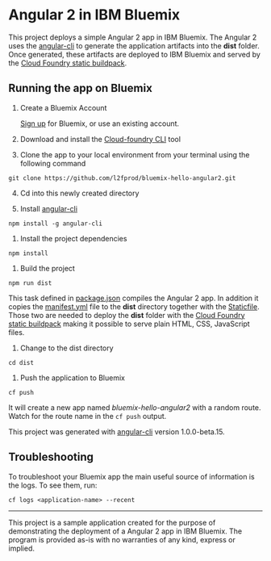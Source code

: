 # Angular 2 in IBM Bluemix

This project deploys a simple Angular 2 app in IBM Bluemix. The Angular 2 uses the [angular-cli](https://github.com/angular/angular-cli) to generate the application artifacts into the **dist** folder. Once generated, these artifacts are deployed to IBM Bluemix and served by the [Cloud Foundry static buildpack](https://github.com/cloudfoundry/staticfile-buildpack).

## Running the app on Bluemix

1. Create a Bluemix Account

    [Sign up][bluemix_signup_url] for Bluemix, or use an existing account.

2. Download and install the [Cloud-foundry CLI][cloud_foundry_url] tool

3. Clone the app to your local environment from your terminal using the following command

  ```
  git clone https://github.com/l2fprod/bluemix-hello-angular2.git
  ```

4. Cd into this newly created directory

1. Install [angular-cli](https://github.com/angular/angular-cli)

  ```
  npm install -g angular-cli
  ```

1. Install the project dependencies

  ```
  npm install
  ```

1. Build the project

  ```
  npm run dist
  ```

  This task defined in [package.json](package.json) compiles the Angular 2 app. In addition it copies the [manifest.yml](manifest.yml) file to the **dist** directory together with the [Staticfile](Staticfile). Those two are needed to deploy the **dist** folder with the [Cloud Foundry static buildpack](https://github.com/cloudfoundry/staticfile-buildpack) making it possible to serve plain HTML, CSS, JavaScript files.

1. Change to the dist directory

  ```
  cd dist
  ```

1. Push the application to Bluemix

  ```
  cf push
  ```

  It will create a new app named *bluemix-hello-angular2* with a random route. Watch for the route name in the ```cf push``` output.


This project was generated with [angular-cli](https://github.com/angular/angular-cli) version 1.0.0-beta.15.

## Troubleshooting

To troubleshoot your Bluemix app the main useful source of information is the logs. To see them, run:

  ```
  cf logs <application-name> --recent
  ```

---

This project is a sample application created for the purpose of demonstrating the deployment of a Angular 2 app in IBM Bluemix.
The program is provided as-is with no warranties of any kind, express or implied.

[bluemix_signup_url]: https://console.ng.bluemix.net/?cm_mmc=GitHubReadMe-_-BluemixSampleApp-_-Node-_-Workflow
[cloud_foundry_url]: https://github.com/cloudfoundry/cli
